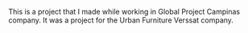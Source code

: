 This is a project that I made while working in Global Project Campinas company. It was a project for the Urban Furniture Verssat company.
